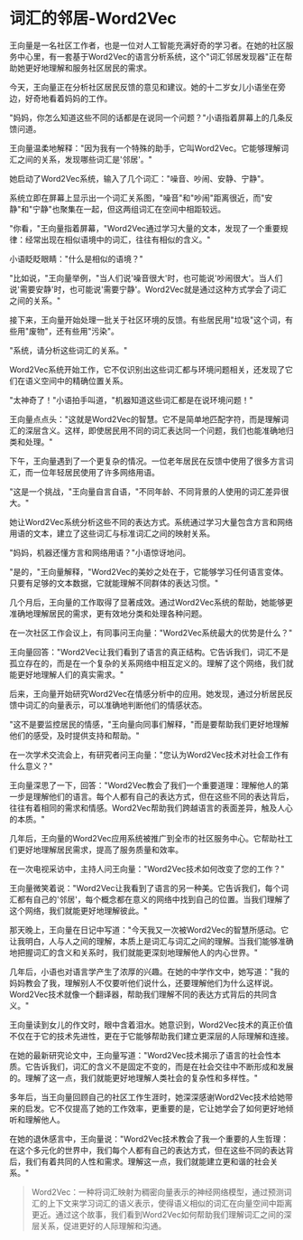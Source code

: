 # 词汇的邻居-Word2Vec

王向量是一名社区工作者，也是一位对人工智能充满好奇的学习者。在她的社区服务中心里，有一套基于Word2Vec的语言分析系统，这个"词汇邻居发现器"正在帮助她更好地理解和服务社区居民的需求。

今天，王向量正在分析社区居民反馈的意见和建议。她的十二岁女儿小语坐在旁边，好奇地看着妈妈的工作。

"妈妈，你怎么知道这些不同的话都是在说同一个问题？"小语指着屏幕上的几条反馈问道。

王向量温柔地解释："因为我有一个特殊的助手，它叫Word2Vec。它能够理解词汇之间的关系，发现哪些词汇是'邻居'。"

她启动了Word2Vec系统，输入了几个词汇："噪音、吵闹、安静、宁静"。

系统立即在屏幕上显示出一个词汇关系图，"噪音"和"吵闹"距离很近，而"安静"和"宁静"也聚集在一起，但这两组词汇在空间中相距较远。

"你看，"王向量指着屏幕，"Word2Vec通过学习大量的文本，发现了一个重要规律：经常出现在相似语境中的词汇，往往有相似的含义。"

小语眨眨眼睛："什么是相似的语境？"

"比如说，"王向量举例，"当人们说'噪音很大'时，也可能说'吵闹很大'。当人们说'需要安静'时，也可能说'需要宁静'。Word2Vec就是通过这种方式学会了词汇之间的关系。"

接下来，王向量开始处理一批关于社区环境的反馈。有些居民用"垃圾"这个词，有些用"废物"，还有些用"污染"。

"系统，请分析这些词汇的关系。"

Word2Vec系统开始工作，它不仅识别出这些词汇都与环境问题相关，还发现了它们在语义空间中的精确位置关系。

"太神奇了！"小语拍手叫道，"机器知道这些词汇都是在说环境问题！"

王向量点点头："这就是Word2Vec的智慧。它不是简单地匹配字符，而是理解词汇的深层含义。这样，即使居民用不同的词汇表达同一个问题，我们也能准确地归类和处理。"

下午，王向量遇到了一个更复杂的情况。一位老年居民在反馈中使用了很多方言词汇，而一位年轻居民使用了许多网络用语。

"这是一个挑战，"王向量自言自语，"不同年龄、不同背景的人使用的词汇差异很大。"

她让Word2Vec系统分析这些不同的表达方式。系统通过学习大量包含方言和网络用语的文本，建立了这些词汇与标准词汇之间的映射关系。

"妈妈，机器还懂方言和网络用语？"小语惊讶地问。

"是的，"王向量解释，"Word2Vec的美妙之处在于，它能够学习任何语言变体。只要有足够的文本数据，它就能理解不同群体的表达习惯。"

几个月后，王向量的工作取得了显著成效。通过Word2Vec系统的帮助，她能够更准确地理解居民的需求，更有效地分类和处理各种问题。

在一次社区工作会议上，有同事问王向量："Word2Vec系统最大的优势是什么？"

王向量回答："Word2Vec让我们看到了语言的真正结构。它告诉我们，词汇不是孤立存在的，而是在一个复杂的关系网络中相互定义的。理解了这个网络，我们就能更好地理解人们的真实需求。"

后来，王向量开始研究Word2Vec在情感分析中的应用。她发现，通过分析居民反馈中词汇的向量表示，可以准确地判断他们的情感状态。

"这不是要监控居民的情感，"王向量向同事们解释，"而是要帮助我们更好地理解他们的感受，及时提供支持和帮助。"

在一次学术交流会上，有研究者问王向量："您认为Word2Vec技术对社会工作有什么意义？"

王向量深思了一下，回答："Word2Vec教会了我们一个重要道理：理解他人的第一步是理解他们的语言。每个人都有自己的表达方式，但在这些不同的表达背后，往往有着相同的需求和情感。Word2Vec帮助我们跨越语言的表面差异，触及人心的本质。"

几年后，王向量的Word2Vec应用系统被推广到全市的社区服务中心。它帮助社工们更好地理解居民需求，提高了服务质量和效率。

在一次电视采访中，主持人问王向量："Word2Vec技术如何改变了您的工作？"

王向量微笑着说："Word2Vec让我看到了语言的另一种美。它告诉我们，每个词汇都有自己的'邻居'，每个概念都在意义的网络中找到自己的位置。当我们理解了这个网络，我们就能更好地理解彼此。"

那天晚上，王向量在日记中写道："今天我又一次被Word2Vec的智慧所感动。它让我明白，人与人之间的理解，本质上是词汇与词汇之间的理解。当我们能够准确地把握词汇的含义和关系时，我们就能更深刻地理解他人的内心世界。"

几年后，小语也对语言学产生了浓厚的兴趣。在她的中学作文中，她写道："我的妈妈教会了我，理解别人不仅要听他们说什么，还要理解他们为什么这样说。Word2Vec技术就像一个翻译器，帮助我们理解不同的表达方式背后的共同含义。"

王向量读到女儿的作文时，眼中含着泪水。她意识到，Word2Vec技术的真正价值不仅在于它的技术先进性，更在于它能够帮助我们建立更深层的人际理解和连接。

在她的最新研究论文中，王向量写道："Word2Vec技术揭示了语言的社会性本质。它告诉我们，词汇的含义不是固定不变的，而是在社会交往中不断形成和发展的。理解了这一点，我们就能更好地理解人类社会的复杂性和多样性。"

多年后，当王向量回顾自己的社区工作生涯时，她深深感谢Word2Vec技术给她带来的启发。它不仅提高了她的工作效率，更重要的是，它让她学会了如何更好地倾听和理解他人。

在她的退休感言中，王向量说："Word2Vec技术教会了我一个重要的人生哲理：在这个多元化的世界中，我们每个人都有自己的表达方式，但在这些不同的表达背后，我们有着共同的人性和需求。理解这一点，我们就能建立更和谐的社会关系。"

> Word2Vec：一种将词汇映射为稠密向量表示的神经网络模型，通过预测词汇的上下文来学习词汇的语义表示，使得语义相似的词汇在向量空间中距离更近。通过这个故事，我们看到Word2Vec如何帮助我们理解词汇之间的深层关系，促进更好的人际理解和沟通。 